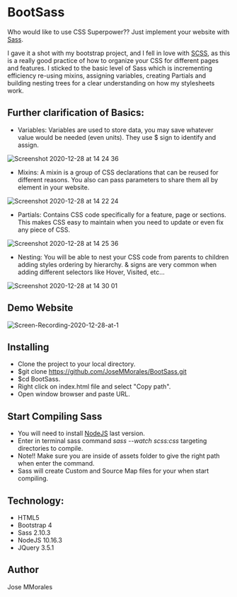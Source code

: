 # BootSass
Who would like to use CSS Superpower?? Just implement your website with [Sass](https://sass-lang.com/).

I gave it a shot with my bootstrap project, and I fell in love with [SCSS](https://sass-lang.com/documentation/syntax), as this is a really good practice of how to organize your CSS for different pages and features. I sticked to the basic level of Sass which is incrementing efficiency re-using mixins, assigning variables, creating Partials and building nesting trees for a clear understanding on how my stylesheets work. 

## Further clarification of Basics:

* Variables: Variables are used to store data, you may save whatever value would be needed (even units). They use $ sign to identify and assign.

![Screenshot 2020-12-28 at 14 24 36](https://user-images.githubusercontent.com/43299285/103217230-6c4d9a80-4918-11eb-9e9e-1481b4485683.png)

* Mixins: A mixin is a group of CSS declarations that can be reused for different reasons. You also can pass parameters to share them all by element in your website.

![Screenshot 2020-12-28 at 14 22 24](https://user-images.githubusercontent.com/43299285/103217131-24c70e80-4918-11eb-8274-256635719b96.png)

* Partials: Contains CSS code specifically for a feature, page or sections. This makes CSS easy to maintain when you need to update or even fix any piece of CSS.

![Screenshot 2020-12-28 at 14 25 36](https://user-images.githubusercontent.com/43299285/103217303-90a97700-4918-11eb-88d9-ceb36b4d0a7f.png)

* Nesting: You will be able to nest your CSS code from parents to children adding styles ordering by hierarchy. & signs are very common when adding different selectors like Hover, Visited, etc...

![Screenshot 2020-12-28 at 14 30 01](https://user-images.githubusercontent.com/43299285/103217575-2e9d4180-4919-11eb-9c9a-1996909128d2.png)

## Demo Website

![Screen-Recording-2020-12-28-at-1](https://user-images.githubusercontent.com/43299285/103224248-b2f6c100-4927-11eb-8b8d-00b32209a349.gif)

## Installing
* Clone the project to your local directory.
* $git clone https://github.com/JoseMMorales/BootSass.git
* $cd BootSass.
* Right click on index.html file and select "Copy path".
* Open window browser and paste URL.

## Start Compiling Sass
* You will need to install [NodeJS](https://nodejs.org/en/download/) last version.
* Enter in terminal sass command *sass --watch scss:css* targeting directories to compile.
* Note!! Make sure you are inside of assets folder to give the right path when enter the command.
* Sass will create Custom and Source Map files for your when start compiling.

## Technology:
* HTML5
* Bootstrap 4
* Sass 2.10.3
* NodeJS 10.16.3
* JQuery 3.5.1

## Author
Jose MMorales